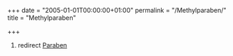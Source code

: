 +++
date = "2005-01-01T00:00:00+01:00"
permalink = "/Methylparaben/"
title = "Methylparaben"

+++

1.  redirect [Paraben](/atopedia/Paraben "wikilink")
